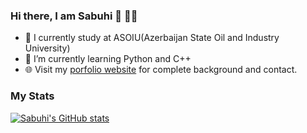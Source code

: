 ### Hi there, I am Sabuhi :wave: 👨‍💻
- 🔭 I currently study at ASOIU(Azerbaijan State Oil and Industry University)
- 🌱 I’m currently learning Python and C++
- 🌐 Visit my [porfolio website](https://sabuhi.cf/) for complete background and contact.
### My Stats
[![Sabuhi's GitHub stats](https://github-readme-stats.vercel.app/api?username=dopedotcode&show_icons=true&theme=dark)](https://github.com/fsabuhi)
